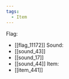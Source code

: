 ```yaml
---
tags:
  - Item
---
```

Flag:
- [[flag_11172]]
Sound:
- [[sound_43]]
- [[sound_17]]
- [[sound_44]]
Item:
- [[item_441]]
